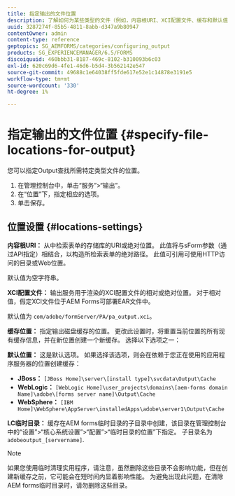 ```yaml
---
title: 指定输出的文件位置
description: 了解如何为某些类型的文件（例如，内容根URI、XCI配置文件、缓存和默认值）的输出指定文件位置。
uuid: 3287274f-85b5-4811-8abb-d347a9b80947
contentOwner: admin
content-type: reference
geptopics: SG_AEMFORMS/categories/configuring_output
products: SG_EXPERIENCEMANAGER/6.5/FORMS
discoiquuid: 460bbb31-8187-469c-8102-b310093b6c03
exl-id: 620c69d6-4fe1-46d6-b5d4-3b562142e547
source-git-commit: 49688c1e64038ff5fde617e52e1c14878e3191e5
workflow-type: tm+mt
source-wordcount: '330'
ht-degree: 1%

---
```


# 指定输出的文件位置 {#specify-file-locations-for-output}

您可以指定Output查找所需特定类型文件的位置。

1. 在管理控制台中，单击“服务”>“输出”。
1. 在“位置”下，指定相应的选项。
1. 单击保存。

## 位置设置 {#locations-settings}

**内容根URI：** 从中检索表单的存储库的URI或绝对位置。 此值将与sForm参数（通过API指定）相结合，以构造所检索表单的绝对路径。 此值可引用可使用HTTP访问的目录或Web位置。

默认值为空字符串。

**XCI配置文件：** 输出服务用于渲染的XCI配置文件的相对或绝对位置。 对于相对值，假定XCI文件位于AEM Forms可部署EAR文件中。

默认值为 `com/adobe/formServer/PA/pa_output.xci`。

**缓存位置：** 指定输出磁盘缓存的位置。 更改此设置时，将重置当前位置的所有现有缓存信息，并在新位置创建一个新缓存。 选择以下选项之一：

**默认位置：** 这是默认选项。 如果选择该选项，则会在依赖于您正在使用的应用程序服务器的位置创建缓存：

* **JBoss：** `[JBoss Home]\server\[install type]\svcdata\Output\Cache`
* **WebLogic：** `[WebLogic Home]\user_projects\domains\[aem-forms domain Name]\adobe\[forms server name]\Output\Cache`
* **WebSphere：** `[IBM Home]\WebSphere\AppServer\installedApps\adobe\server1\Output\Cache`

**LC临时目录：** 缓存在AEM forms临时目录的子目录中创建，该目录在管理控制台中的“设置”>“核心系统设置”>“配置”>“临时目录的位置”下指定。 子目录名为 `adobeoutput_[servername]`.

>[!NOTE]
>
>如果您使用临时清理实用程序，请注意，虽然删除这些目录不会影响功能，但在创建新缓存之前，它可能会在短时间内显着影响性能。 为避免出现此问题，在清除AEM forms临时目录时，请勿删除这些目录。
